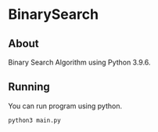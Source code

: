# BinarySearch
## About
Binary Search Algorithm using Python 3.9.6.
## Running
You can run program using python.
```
python3 main.py
```
